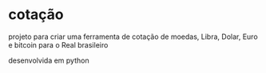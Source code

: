 # cotação

projeto para criar uma ferramenta de cotação de moedas, Libra, Dolar, Euro e bitcoin para o Real brasileiro

desenvolvida em python
